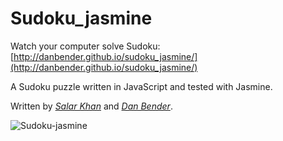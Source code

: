 Sudoku_jasmine
==============

Watch your computer solve Sudoku:
[http://danbender.github.io/sudoku_jasmine/](http://danbender.github.io/sudoku_jasmine/)


A Sudoku puzzle written in JavaScript and tested with Jasmine.

Written by *[Salar Khan](https://github.com/salarkhan)* and *[Dan Bender](https://github.com/danbender)*.


![Sudoku-jasmine](http://i2.minus.com/jnWiEL3GJXvhz.png)
